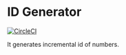 # ID Generator

[![CircleCI](https://circleci.com/gh/ShizukuIchi/id-generator.svg?style=svg&circle-token=38a36b14cb594c174962e531dbe9acd8bcbf016d)](https://circleci.com/gh/ShizukuIchi/id-generator)

It generates incremental id of numbers.
